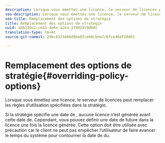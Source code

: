 ```yaml
---
description: Lorsque vous émettez une licence, le serveur de licences peut remplacer les règles d’utilisation spécifiées dans la stratégie.
seo-description: Lorsque vous émettez une licence, le serveur de licences peut remplacer les règles d’utilisation spécifiées dans la stratégie.
seo-title: Remplacement des options de stratégie
title: Remplacement des options de stratégie
uuid: abb230c2-ceb1-4e6e-a2ea-17942d79d0dc
translation-type: tm+mt
source-git-commit: 29bc8323460d9be0fce66cbea7c6fce46df20d61

---
```



# Remplacement des options de stratégie{#overriding-policy-options}

Lorsque vous émettez une licence, le serveur de licences peut remplacer les règles d’utilisation spécifiées dans la stratégie.

Si la stratégie spécifie une date de , aucune licence n’est générée avant cette date  de. Cependant, vous pouvez définir une date de  future dans la licence une fois la licence générée. Cette option doit être utilisée avec précaution car le client ne peut pas empêcher l’utilisateur de faire avancer le temps du système pour contourner la date de  du.
